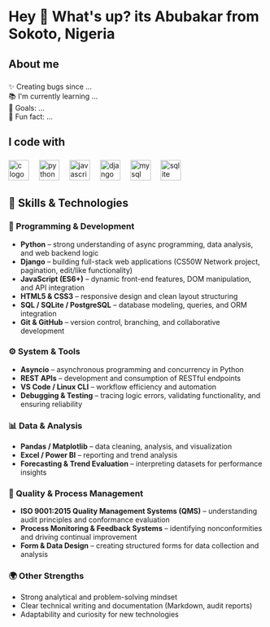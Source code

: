 

<!--
**abuaminuu/abuaminuu** is a ✨ _special_ ✨ repository because its `README.md` (this file) appears on your GitHub profile.

Here are some ideas to get you started:

- 🔭 I’m currently working on ...
- 🌱 I’m currently learning ...
- 👯 I’m looking to collaborate on ...
- 🤔 I’m looking for help with ...
- 💬 Ask me about ...
- 📫 How to reach me: ...
- 😄 Pronouns: ...
- ⚡ Fun fact: ...
-->

<h1 align="left">Hey 👋 What's up? its Abubakar from Sokoto, Nigeria</h1>

###


###

<h2 align="left">About me</h2>

###

<p align="left">✨ Creating bugs since ...<br>📚 I'm currently learning ...<br>🎯 Goals: ...<br>🎲 Fun fact: ...</p>

###

<h2 align="left">I code with</h2>

###

<div align="left">
</div>

###

<div align="left">
  <img src="https://skillicons.dev/icons?i=c" height="40" alt="c logo"  />
  <img width="12" />
  <img src="https://skillicons.dev/icons?i=py" height="40" alt="python logo"  />
  <img width="12" />
  <img src="https://skillicons.dev/icons?i=js" height="40" alt="javascript logo"  />
  <img width="12" />
  <img src="https://skillicons.dev/icons?i=django" height="40" alt="django logo"  />
  <img width="12" />
  <img src="https://skillicons.dev/icons?i=mysql" height="40" alt="mysql logo"  />
  <img width="12" />
  <img src="https://skillicons.dev/icons?i=sqlite" height="40" alt="sqlite logo"  />
</div>

###

<div align="left">
</div>

###

<div align="left">
</div>

###

<div align="left">
</div>

###


## 🧠 Skills & Technologies

### 🐍 Programming & Development
- **Python** – strong understanding of async programming, data analysis, and web backend logic  
- **Django** – building full-stack web applications (CS50W Network project, pagination, edit/like functionality)  
- **JavaScript (ES6+)** – dynamic front-end features, DOM manipulation, and API integration  
- **HTML5 & CSS3** – responsive design and clean layout structuring  
- **SQL / SQLite / PostgreSQL** – database modeling, queries, and ORM integration  
- **Git & GitHub** – version control, branching, and collaborative development  

### ⚙️ System & Tools
- **Asyncio** – asynchronous programming and concurrency in Python  
- **REST APIs** – development and consumption of RESTful endpoints  
- **VS Code / Linux CLI** – workflow efficiency and automation  
- **Debugging & Testing** – tracing logic errors, validating functionality, and ensuring reliability  

### 📊 Data & Analysis
- **Pandas / Matplotlib** – data cleaning, analysis, and visualization  
- **Excel / Power BI** – reporting and trend analysis  
- **Forecasting & Trend Evaluation** – interpreting datasets for performance insights  

### 🧾 Quality & Process Management
- **ISO 9001:2015 Quality Management Systems (QMS)** – understanding audit principles and conformance evaluation  
- **Process Monitoring & Feedback Systems** – identifying nonconformities and driving continual improvement  
- **Form & Data Design** – creating structured forms for data collection and analysis  

### 🌍 Other Strengths
- Strong analytical and problem-solving mindset  
- Clear technical writing and documentation (Markdown, audit reports)  
- Adaptability and curiosity for new technologies  
